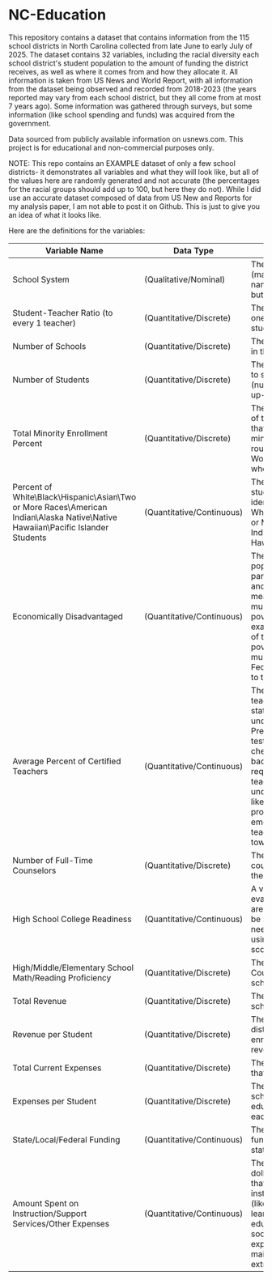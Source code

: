 # NC-Education

This repository contains a dataset that contains information from the 115 school districts in North Carolina collected from late June to early July of 2025. The dataset contains 32 variables, including the racial diversity
each school district's student population to the amount of funding the district receives, as well as where it comes from and how they allocate it. All information is taken from 
US News and World Report, with all information from the dataset being observed and recorded from 2018-2023 (the years reported may vary from each school district, but they all 
come from at most 7 years ago). Some information was gathered through surveys, but some information (like school spending and funds) was acquired from the government. 

Data sourced from publicly available information on usnews.com. This project is for educational and non-commercial purposes only.

NOTE: This repo contains an EXAMPLE dataset of only a few school districts- it demonstrates all variables and what they will look like, but all of the values here are randomly generated and not accurate (the percentages for the racial groups should add up to 100, but here they do not).
While I did use an accurate dataset composed of data from US New and Reports for my analysis paper, I am not able to post it on Github. This is just to give you an idea of what it looks like. 

Here are the definitions for the variables:

| Variable Name | Data Type | Definition |
|---------------|-----------|------------|
|School System|(Qualitative/Nominal)|The name of the school system (many of these are just the names of the NC county itself, but not all of them)|
|Student-Teacher Ratio (to every 1 teacher)|(Quantitative/Discrete)|The ratio of students to every one teacher (i.e. 14 means 14:1 students to teachers)|
| Number of Schools|(Quantitative/Discrete)|The number of schools that are in the school district|
|Number of Students|(Quantitative/Discrete)|The number of students who go to school in the district (numbers may not be entirely up-to-date 100% accurate)|
|Total Minority Enrollment Percent|(Quantitative/Discrete)| The number reflects the percent of the total student population that identifies as part of a minority (these have all been rounded up by US News and World Reports so they're all whole numbers, not my doing)|
|Percent of White\Black\Hispanic\Asian\Two or More Races\American Indian\Alaska Native\Native Hawaiian\Pacific Islander Students|(Quantitative/Continuous)|The percentage of the total student population that identifies as White\Black\Hispanic\Asian\Two or More Races\American Indian\Alaska Native\Native Hawaiian\Pacific Islander|
|Economically Disadvantaged|(Quantitative/Continuous)|The percentage of the student population that are eligible to participate in the federal free and reduced meal price (this means the student's family must have an income below poverty guidelines- for example, for 2021 (when some of the data was gathered) the poverty guideline was set by multiplying 1.3 by the 2021 Federal Income and rounding up to the next whole dollar)|
|Average Percent of Certified Teachers|(Quantitative/Continuous)|The percentage of the district's teachers who have met the state's requirements by undergoing EPP (Educator Preparation Program), passing tests, and having a background check. In North Carolina, a bachelor's degree is a minimum requirement. Unlicensed teachers are allowed to teach under specific circumstances, like alternate licensure programs or in the case of emergency. Unlicensed teachers may also be working towards getting a license|
|Number of Full-Time Counselors|(Quantitative/Discrete)|The number of school counselors working full-time in the district|
|High School College Readiness|(Quantitative/Continuous)| A value between 0 and 100 that evaluates how much students are challenged and prepared to be successful in college without needing help; this is calculated using the school district's test scores (like AP or IB)|
|High/Middle/Elementary School Math/Reading Proficiency|(Quantitative/Discrete)|The reading/math End-of-Course test scores of the school district|
|Total Revenue|(Quantitative/Discrete)|The amount of money that the school receives annually|
|Revenue per Student| (Quantitative/Discrete)|The amount of revenue that the district receives for each enrolled student (total revenue/number of students)|
|Total Current Expenses| (Quantitative/Discrete)|The total amount of expenses that the school has|
| Expenses per Student|(Quantitative/Discrete)|The amount of funding that the school district spends to educate a student on average each year|
|  State/Local/Federal Funding|(Quantitative/Continuous)|The percent of the district's funding that comes from state/local/federal sources|
|  Amount Spent on Instruction/Support Services/Other Expenses| (Quantitative/Continuous)|The amount (in millions of dollars) of the district's funding that goes towards instruction/support services (like tutoring/mentoring, learning assistance, alternative education, school nurses or social workers, etc.)/other expenses (probably like maintenance, school lunches, extracurriculars)|

  

    

  
  

  
